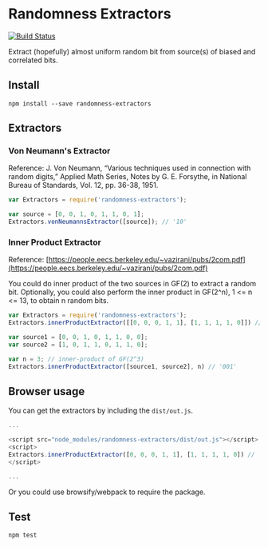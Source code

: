 # Randomness Extractors
[![Build Status](https://travis-ci.org/ycmjason/randomness-extractors.svg?branch=master)](https://travis-ci.org/ycmjason/randomness-extractors)

Extract (hopefully) almost uniform random bit from source(s) of biased and correlated bits.

## Install
```
npm install --save randomness-extractors
```

## Extractors

### Von Neumann's Extractor
Reference: J. Von Neumann, “Various techniques used in connection with random digits,” Applied Math Series, Notes by G. E. Forsythe, in National Bureau of Standards, Vol. 12, pp. 36-38, 1951.

```javascript
var Extractors = require('randomness-extractors');

var source = [0, 0, 1, 0, 1, 1, 0, 1];
Extractors.vonNeumannsExtractor([source]); // '10'
```

### Inner Product Extractor
Reference: [https://people.eecs.berkeley.edu/~vazirani/pubs/2com.pdf](https://people.eecs.berkeley.edu/~vazirani/pubs/2com.pdf)

You could do inner product of the two sources in GF(2) to extract a random bit. Optionally, you could also perform the inner product in GF(2^n), 1 <= n <= 13, to obtain n random bits.

```javascript
var Extractors = require('randomness-extractors');
Extractors.innerProductExtractor([[0, 0, 0, 1, 1], [1, 1, 1, 1, 0]]) // '0';

var source1 = [0, 0, 1, 0, 1, 1, 0, 0];
var source2 = [1, 0, 1, 1, 0, 1, 1, 0];

var n = 3; // inner-product of GF(2^3)
Extractors.innerProductExtractor([source1, source2], n) // '001'
```

## Browser usage

You can get the extractors by including the `dist/out.js`.

```javascript
...

<script src="node_modules/randomness-extractors/dist/out.js"></script>
<script>
Extractors.innerProductExtractor([0, 0, 0, 1, 1], [1, 1, 1, 1, 0]) // '0';
</script>

...
```

Or you could use browsify/webpack to require the package.

## Test
```
npm test
```
